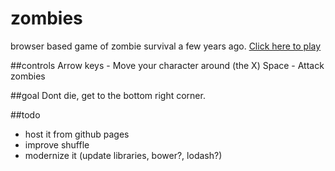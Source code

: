# zombies
browser based game of zombie survival a few years ago.
<a href="http://cdn.rawgit.com/kmc059000/zombies/master/index.html" target="_blank">Click here to play</a>

##controls
Arrow keys - Move your character around (the X)
Space - Attack zombies

##goal
Dont die, get to the bottom right corner.

##todo
* host it from github pages
* improve shuffle
* modernize it (update libraries, bower?, lodash?)
